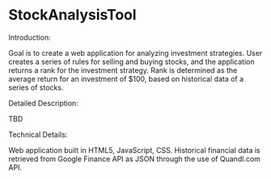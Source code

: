# StockAnalysisTool

Introduction:

Goal is to create a web application for analyzing investment strategies. User
creates a series of rules for selling and buying stocks, and the application
returns a rank for the investment strategy. Rank is determined as the average
return for an investment of $100, based on historical data of a series of
stocks.

Detailed Description:

TBD








Technical Details:

Web application built in HTML5, JavaScript, CSS.
Historical financial data is retrieved from  Google Finance API
as JSON through the use of Quandl.com API.
